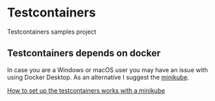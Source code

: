 # Testcontainers
Testcontainers samples project

## Testcontainers depends on docker
In case you are a Windows or macOS user you may have an issue with using Docker Desktop. 
As an alternative I suggest the [minikube](https://minikube.sigs.k8s.io/docs/tutorials/docker_desktop_replacement/).

[How to set up the testcontainers works with a minikube](https://www.atomicjar.com/2021/10/docker-on-windows-and-macos/#minikube)
